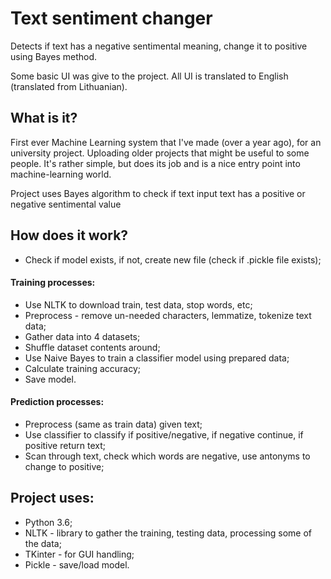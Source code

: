 # Text sentiment changer
 Detects if text has a negative sentimental meaning, change it to positive using Bayes method.

Some basic UI was give to the project. All UI is translated to English (translated from Lithuanian).

## What is it?
First ever Machine Learning system that I've made (over a year ago), for an university project. Uploading older projects that might be useful to some people. It's rather simple, but does its job and is a nice entry point into machine-learning world.

Project uses Bayes algorithm to check if text input text has a positive or negative sentimental value

## How does it work?
- Check if model exists, if not, create new file (check if .pickle file exists);

#### Training processes:
- Use NLTK to download train, test data, stop words, etc;
- Preprocess - remove un-needed characters, lemmatize, tokenize text data;
- Gather data into 4 datasets;
- Shuffle dataset contents around;
- Use Naive Bayes to train a classifier model using prepared data;
- Calculate training accuracy;
- Save model.

#### Prediction processes:
- Preprocess (same as train data) given text;
- Use classifier to classify if positive/negative, if negative continue, if positive return text;
- Scan through text, check which words are negative, use antonyms to change to positive;

## Project uses:
- Python 3.6;
- NLTK - library to gather the training, testing data, processing some of the data;
- TKinter - for GUI handling;
- Pickle - save/load model.
